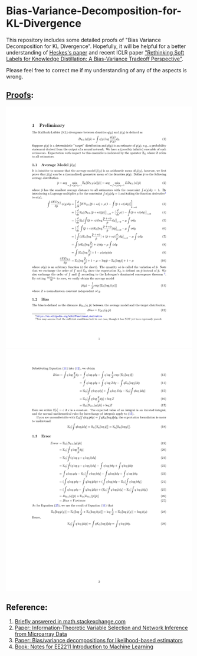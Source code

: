 # Bias-Variance-Decomposition-for-KL-Divergence
This repository includes some detailed proofs of "Bias Variance Decomposition for KL Divergence". Hopefully, it will be helpful for a better understanding of [Heskes's paper](https://direct.mit.edu/neco/article-pdf/10/6/1425/813893/089976698300017232.pdf) and recent ICLR paper ["Rethinking Soft Labels for Knowledge Distillation: A Bias-Variance Tradeoff Perspective"](https://openreview.net/pdf?id=gIHd-5X324). 

Please feel free to correct me if my understanding of any of the aspects is wrong.

## [Proofs](./Bias_and_Variance.pdf):
![image](./pf1.jpg)
![image](./pf2.jpg)

## Reference:
1. [Briefly answered in math.stackexchange.com](https://math.stackexchange.com/questions/3017916/bias-variance-decomposition-for-kl-divergence)
2. [Paper: Information-Theoretic Variable Selection and Network Inference from Microarray Data](https://dipot.ulb.ac.be/dspace/bitstream/2013/210396/1/baf3a39e-3c11-496d-8b3b-b952a1827ca0.txt)
4. [Paper: Bias/variance decompositions for likelihood-based estimators](https://direct.mit.edu/neco/article-pdf/10/6/1425/813893/089976698300017232.pdf)
5. [Book: Notes for EE2211 Introduction to Machine Learning](https://vyftan.github.io/papers/ee2211book.pdf)
